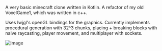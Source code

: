 A very basic minecraft clone written in Kotlin. A refactor of my old VoxelGame1, which was written in c++.

Uses lwjgl's openGL bindings for the graphics. Currently implements procedural generation with 32^3 chunks, placing + breaking blocks with naive raycasting, player movement, and multiplayer with sockets.

![image](https://github.com/FindlayRoyds/VoxelGame2/assets/24942942/9dc77ffa-50b7-4228-b794-d86af561acc2)

